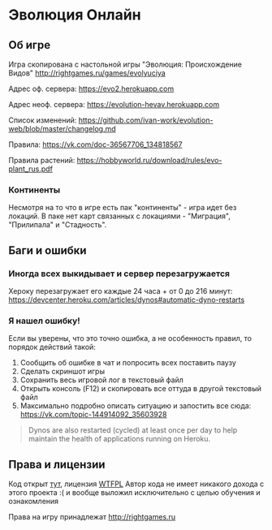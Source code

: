 # Эволюция Онлайн

## Об игре

Игра скопирована с настольной игры "Эволюция: Происхождение Видов" http://rightgames.ru/games/evolyuciya

Адрес оф. сервера: https://evo2.herokuapp.com

Адрес неоф. сервера: https://evolution-hevav.herokuapp.com

Список изменений: https://github.com/ivan-work/evolution-web/blob/master/changelog.md

Правила: https://vk.com/doc-36567706_134818567

Правила растений: https://hobbyworld.ru/download/rules/evo-plant_rus.pdf

### Континенты

Несмотря на то что в игре есть пак "континенты" - игра идет без локаций. 
В паке нет карт связанных с локациями - "Миграция", "Прилипала" и "Стадность".

## Баги и ошибки

### Иногда всех выкидывает и сервер перезагружается

Хероку перезагружает его каждые 24 часа + от 0 до 216 минут: https://devcenter.heroku.com/articles/dynos#automatic-dyno-restarts

### Я нашел ошибку!

Если вы уверены, что это точно ошибка, а не особенность правил, то порядок действий такой:

1. Сообщить об ошибке в чат и попросить всех поставить паузу
1. Сделать скриншот игры
1. Сохранить весь игровой лог в текстовый файл
1. Открыть консоль (F12) и скопировать все оттуда в другой текстовый файл
1. Максимально подробно описать ситуацию и запостить все сюда: https://vk.com/topic-144914092_35603928

> Dynos are also restarted (cycled) at least once per day to help maintain the health of applications running on Heroku.

## Права и лицензии

Код открыт [тут](https://github.com/ivan-work/evolution-web), лицензия [WTFPL](http://www.wtfpl.net/)
Автор кода не имеет никакого дохода с этого проекта :( и вообще выложил исключительно с целью обучения и ознакомления

Права на игру принадлежат http://rightgames.ru